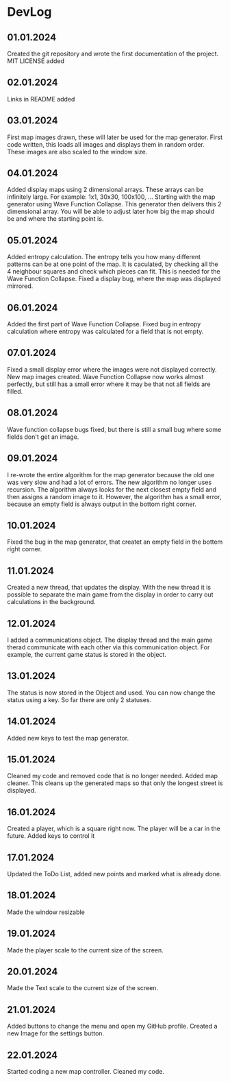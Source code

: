 # DevLog

## 01.01.2024

Created the git repository and wrote the first documentation of the project.
MIT LICENSE added


## 02.01.2024

Links in README added


## 03.01.2024

First map images drawn, these will later be used for the map generator.
First code written, this loads all images and displays them in random order. These images are also scaled to the window size.


## 04.01.2024

Added display maps using 2 dimensional arrays. These arrays can be infinitely large. 
For example: 1x1, 30x30, 100x100, ...
Starting with the map generator using Wave Function Collapse. This generator then delivers this 2 dimensional array. You will be able to adjust later how big the map should be and where the starting point is.


## 05.01.2024

Added entropy calculation. The entropy tells you how many different patterns can be at one point of the map. It is caculated, by checking all the 4 neighbour squares and check which pieces can fit. This is needed for the Wave Function Collapse.
Fixed a display bug, where the map was displayed mirrored.


## 06.01.2024

Added the first part of Wave Function Collapse.
Fixed bug in entropy calculation where entropy was calculated for a field that is not empty.


## 07.01.2024

Fixed a small display error where the images were not displayed correctly.
New map images created.
Wave Function Collapse now works almost perfectly, but still has a small error where it may be that not all fields are filled.


## 08.01.2024

Wave function collapse bugs fixed, but there is still a small bug where some fields don't get an image.


## 09.01.2024

I re-wrote the entire algorithm for the map generator because the old one was very slow and had a lot of errors. The new algorithm no longer uses recursion. The algorithm always looks for the next closest empty field and then assigns a random image to it. However, the algorithm has a small error, because an empty field is always output in the bottom right corner.


## 10.01.2024

Fixed the bug in the map generator, that createt an empty field in the bottem right corner. 


## 11.01.2024

Created a new thread, that updates the display. With the new thread it is possible to separate the main game from the display in order to carry out calculations in the background.


## 12.01.2024

I added a communications object. The display thread and the main game therad communicate with each other via this communication object. For example, the current game status is stored in the object.


## 13.01.2024

The status is now stored in the Object and used. You can now change the status using a key. So far there are only 2 statuses.


## 14.01.2024

Added new keys to test the map generator.


## 15.01.2024

Cleaned my code and removed code that is no longer needed.
Added map cleaner. This cleans up the generated maps so that only the longest street is displayed.


## 16.01.2024

Created a player, which is a square right now. The player will be a car in the future. Added keys to control it


## 17.01.2024

Updated the ToDo List, added new points and marked what is already done.


## 18.01.2024

Made the window resizable


## 19.01.2024

Made the player scale to the current size of the screen.


## 20.01.2024

Made the Text scale to the current size of the screen.


## 21.01.2024

Added buttons to change the menu and open my GitHub profile.
Created a new Image for the settings button.


## 22.01.2024

Started coding a new map controller.
Cleaned my code.

